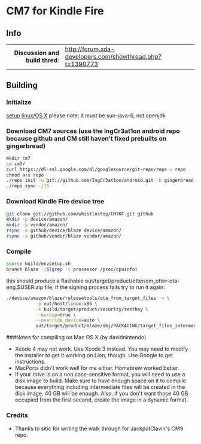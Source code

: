 # CM7 for Kindle Fire

## Info

|||
|-----------------------------------:|:--------------------------|
|**Discussion and build thred**: | http://forum.xda-developers.com/showthread.php?t=1390773

## Building 

### Initialize
[setup linux/OS X](http://source.android.com/source/initializing.html) please note: it must be sun-java-6, not openjdk

### Download CM7 sources (use the IngCr3at1on android repo because github and CM still haven't fixed prebuilts on gingerbread)

```bash
mkdir cm7
cd cm7/
curl https://dl-ssl.google.com/dl/googlesource/git-repo/repo > repo
chmod a+x repo
./repo init -u git://github.com/IngCr3at1on/android.git -b gingerbread
./repo sync -j16
```

### Download Kindle Fire device tree

```bash
git clone git://github.com/whistlestop/CM7KF.git github
mkdir -p device/amazon/
mkdir -p vendor/amazon/
rsync -a github/device/blaze device/amazon/
rsync -a github/vendor/blaze vendor/amazon/
```

### Compile

```bash
source build/envsetup.sh
brunch blaze -j$(grep -c processor /proc/cpuinfo)
```

this should produce a flashable out/target/product/otter/cm_otter-ota-eng.$USER.zip file, if the signing process fails try to run it again:

```bash
./device/amazon/blaze/releasetools/ota_from_target_files -v \
           -p out/host/linux-x86 \
           -k build/target/product/security/testkey \
           --backup=true \
           --override_device=auto \
           out/target/product/blaze/obj/PACKAGING/target_files_intermediates/cyanogen_blaze_target_files-eng.$USER.zip out/target/product/blaze/cm-7.2.0-RC0-blaze-KANG-signed.zip
```


###Notes for compiling on Mac OS X (by davidnintendo)
* Xcode 4 may not work. Use Xcode 3 instead. You may need to modify the installer to get it working on Lion, though. Use Google to get instructions. 
* MacPorts didn't work well for me either. Homebrew worked better. 
* If your drive is on a non case-sensitive format, you will need to use a disk image to build. Make sure to have enough space on it to compile because everything including intermediate files will be created in the disk image. 40 GB will be enough. Also, if you don't want those 40 GB occupied from the first second, create the image in a dynamic format.


### Credits
* Thanks to sitic for writing the walk through for JackpotClavin's CM9 repo.

